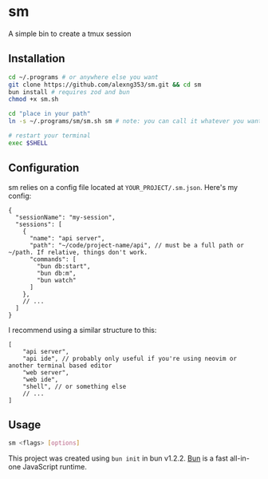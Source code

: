 # sm

A simple bin to create a tmux session

## Installation

```bash
cd ~/.programs # or anywhere else you want
git clone https://github.com/alexng353/sm.git && cd sm
bun install # requires zod and bun
chmod +x sm.sh

cd "place in your path"
ln -s ~/.programs/sm/sm.sh sm # note: you can call it whatever you want

# restart your terminal
exec $SHELL
```

## Configuration

sm relies on a config file located at `YOUR_PROJECT/.sm.json`. Here's my config:

```jsonc
{
  "sessionName": "my-session",
  "sessions": [
    {
      "name": "api server",
      "path": "~/code/project-name/api", // must be a full path or ~/path. If relative, things don't work.
      "commands": [
        "bun db:start",
        "bun db:m",
        "bun watch"
      ]
    },
    // ...
  ]
}
```

I recommend using a similar structure to this:

```jsonc
[
    "api server",
    "api ide", // probably only useful if you're using neovim or another terminal based editor
    "web server",
    "web ide",
    "shell", // or something else
    // ...
]
```

## Usage

```bash
sm <flags> [options]
```

This project was created using `bun init` in bun v1.2.2. [Bun](https://bun.sh) is a fast all-in-one JavaScript runtime.
